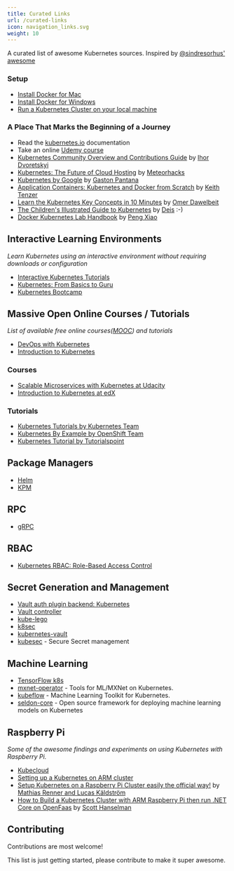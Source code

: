 ```yaml
---
title: Curated Links
url: /curated-links
icon: navigation_links.svg
weight: 10
---
```


A curated list of awesome Kubernetes sources.
Inspired by [@sindresorhus' awesome](https://github.com/sindresorhus/awesome)

### Setup

- [Install Docker for Mac](https://docs.docker.com/docker-for-mac/)
- [Install Docker for Windows](https://docs.docker.com/docker-for-windows/install/)
- [Run a Kubernetes Cluster on your local machine](https://kubernetes.io/docs/tasks/tools/install-minikube/)

### A Place That Marks the Beginning of a Journey

- Read the [kubernetes.io](https://kubernetes.io/docs/home) documentation
- Take an online [Udemy course](https://www.udemy.com/course/learn-kubernetes)
- [Kubernetes Community Overview and Contributions Guide](https://docs.google.com/presentation/d/1JqcALpsg07eH665ZXQrIvOcin6SzzsIUjMRRVivrZMg/edit?usp=sharing) by [Ihor Dvoretskyi](https://twitter.com/idvoretskyi/)
- [Kubernetes: The Future of Cloud Hosting](https://github.com/meteorhacks/meteorhacks.github.io/blob/master/_posts/2015-04-22-learn-kubernetes-the-future-of-the-cloud.md) by [Meteorhacks](https://twitter.com/meteorhacks)
- [Kubernetes by Google](http://thevirtualizationguy.wordpress.com/tag/kubernetes/) by [Gaston Pantana](https://twitter.com/GastonPantana)
- [Application Containers: Kubernetes and Docker from Scratch](https://keithtenzer.com/containers/application-containers-kubernetes-and-docker-from-scratch/) by [Keith Tenzer](https://twitter.com/keithtenzer)
- [Learn the Kubernetes Key Concepts in 10 Minutes](http://omerio.com/2015/12/18/learn-the-kubernetes-key-concepts-in-10-minutes/) by [Omer Dawelbeit](https://twitter.com/omerio)
- [The Children's Illustrated Guide to Kubernetes](http://deis.com/blog/2016/kubernetes-illustrated-guide/) by [Deis](https://github.com/deis) :-)
- [Docker Kubernetes Lab Handbook](https://github.com/xiaopeng163/docker-k8s-lab) by [Peng Xiao](https://twitter.com/xiaopeng163)

## Interactive Learning Environments

*Learn Kubernetes using an interactive environment without requiring downloads or configuration*

- [Interactive Kubernetes Tutorials](https://kubernetes.io/docs/tutorials/kubernetes-basics/)
- [Kubernetes: From Basics to Guru](https://www.oreilly.com/playlists/330a1112-13ee-4e72-8b2a-6fd8766fddae/)
- [Kubernetes Bootcamp](http://kubernetesbootcamp.github.io/kubernetes-bootcamp/)

## Massive Open Online Courses / Tutorials

*List of available free online courses([MOOC](https://en.wikipedia.org/wiki/Massive_open_online_course)) and tutorials*

- [DevOps with Kubernetes](https://devopswithkubernetes.com/)
- [Introduction to Kubernetes](https://www.my-mooc.com/en/mooc/introduction-to-kubernetes/)

### Courses

- [Scalable Microservices with Kubernetes at Udacity](https://www.udacity.com/course/scalable-microservices-with-kubernetes--ud615)
- [Introduction to Kubernetes at edX](http://www.edx.org/course/introduction-kubernetes-linuxfoundationx-lfs158x)

### Tutorials

- [Kubernetes Tutorials by Kubernetes Team](http://kubernetes.io/docs/tutorials/)
- [Kubernetes By Example by OpenShift Team](https://kubebyexample.com/)
- [Kubernetes Tutorial by Tutorialspoint](http://www.tutorialspoint.com/kubernetes/)
  
## Package Managers
  
- [Helm](http://helm.sh)
- [KPM](https://github.com/coreos/kpm)
  
## RPC

- [gRPC](http://grpc.io)

## RBAC

- [Kubernetes RBAC: Role-Based Access Control](https://rad.security/blog/what-is-kubernetes-rbac?utm_source=tldrinfosec)

## Secret Generation and Management

- [Vault auth plugin backend: Kubernetes](http://www.vaultproject.io/docs/auth/kubernetes.html)
- [Vault controller](https://github.com/kelseyhightower/vault-controller)
- [kube-lego](https://github.com/jetstack/kube-lego)
- [k8sec](https://github.com/dtan4/k8sec)
- [kubernetes-vault](https://github.com/Boostport/kubernetes-vault)
- [kubesec](https://github.com/shyiko/kubesec) - Secure Secret management

## Machine Learning

- [TensorFlow k8s](https://github.com/tensorflow/k8s)
- [mxnet-operator](https://github.com/deepinsight/mxnet-operator) - Tools for ML/MXNet on Kubernetes.
- [kubeflow](https://github.com/google/kubeflow) - Machine Learning Toolkit for Kubernetes.
- [seldon-core](https://github.com/SeldonIO/seldon-core) - Open source framework for deploying machine learning models on Kubernetes

## Raspberry Pi

*Some of the awesome findings and experiments on using Kubernetes with Raspberry Pi.*

- [Kubecloud](http://kubecloud.io)
- [Setting up a Kubernetes on ARM cluster](https://kubecloud.io/setting-up-a-kubernetes-on-arm-cluster-on-raspberry-pis-f7f64065138c)
- [Setup Kubernetes on a Raspberry Pi Cluster easily the official way!](https://blog.hypriot.com/post/setup-kubernetes-raspberry-pi-cluster/) by [Mathias Renner and Lucas Käldström](https://blog.hypriot.com/crew/)
- [How to Build a Kubernetes Cluster with ARM Raspberry Pi then run .NET Core on OpenFaas](https://www.hanselman.com/blog/HowToBuildAKubernetesClusterWithARMRaspberryPiThenRunNETCoreOnOpenFaas.aspx) by [Scott Hanselman](https://twitter.com/shanselman)

## Contributing

Contributions are most welcome!

This list is just getting started, please contribute to make it super awesome.
